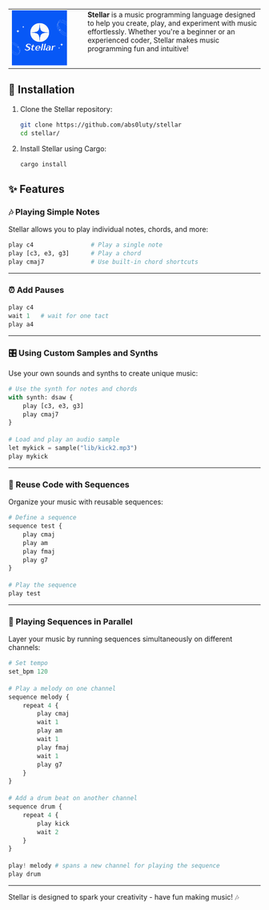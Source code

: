 <table>
<tr>
<td width="30%" valign="top">
<img src="./stellar.png" width="80%">
</td>
<td valign="top">
<b>Stellar</b> is a music programming language designed to help you create, play, and experiment with music effortlessly. Whether you're a beginner or an experienced coder, Stellar makes music programming fun and intuitive!
</td>
</table>

## 🚀 Installation

1. Clone the Stellar repository:
   ```bash
   git clone https://github.com/abs0luty/stellar
   cd stellar/
   ```

2. Install Stellar using Cargo:
   ```bash
   cargo install
   ```

## ✨ Features

### 🎶 Playing Simple Notes
Stellar allows you to play individual notes, chords, and more:

```python
play c4                # Play a single note
play [c3, e3, g3]      # Play a chord
play cmaj7             # Use built-in chord shortcuts
```

---

### ⏰ Add Pauses

```python
play c4
wait 1   # wait for one tact
play a4
```

---

### 🎛️ Using Custom Samples and Synths
Use your own sounds and synths to create unique music:

```python
# Use the synth for notes and chords
with synth: dsaw {
    play [c3, e3, g3]
    play cmaj7
}

# Load and play an audio sample
let mykick = sample("lib/kick2.mp3")
play mykick
```

---

### 🔁 Reuse Code with Sequences
Organize your music with reusable sequences:

```python
# Define a sequence
sequence test {
    play cmaj
    play am
    play fmaj
    play g7
}

# Play the sequence
play test
```

---

### 🥁 Playing Sequences in Parallel
Layer your music by running sequences simultaneously on different channels:

```python
# Set tempo 
set_bpm 120

# Play a melody on one channel
sequence melody {
    repeat 4 {
        play cmaj
        wait 1
        play am
        wait 1
        play fmaj
        wait 1
        play g7
    }
}

# Add a drum beat on another channel
sequence drum {
    repeat 4 {
        play kick
        wait 2
    }
}

play! melody # spans a new channel for playing the sequence
play drum
```

---

Stellar is designed to spark your creativity - have fun making music! 🎶